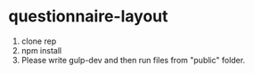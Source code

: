 # questionnaire-layout

1. clone rep
2. npm install
3. Please write gulp-dev and then run files from "public" folder.

